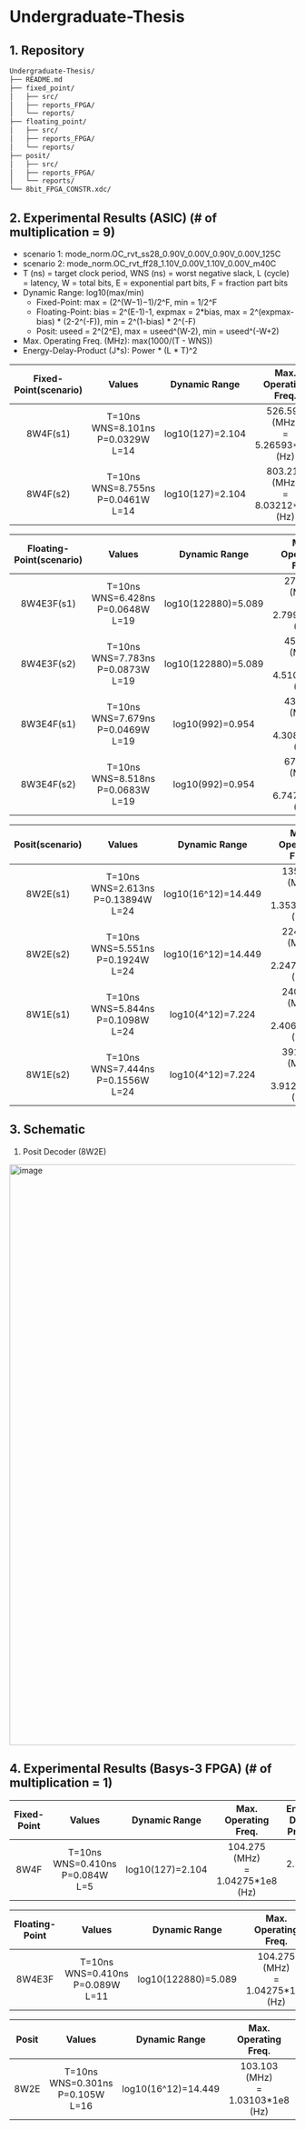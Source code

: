 # Undergraduate-Thesis

## 1. Repository

```bash
Undergraduate-Thesis/
├── README.md                 
├── fixed_point/                    
│   ├── src/                   
│   ├── reports_FPGA/
│   └── reports/           
├── floating_point/                       
│   ├── src/
│   ├── reports_FPGA/
│   └── reports/           
├── posit/                      
│   ├── src/
│   ├── reports_FPGA/
│   └── reports/  
└── 8bit_FPGA_CONSTR.xdc/                      
```

## 2. Experimental Results (ASIC) (# of multiplication = 9)
* scenario 1: mode_norm.OC_rvt_ss28_0.90V_0.00V_0.90V_0.00V_125C
* scenario 2: mode_norm.OC_rvt_ff28_1.10V_0.00V_1.10V_0.00V_m40C
* T (ns) = target clock period, WNS (ns) = worst negative slack, L (cycle) = latency,
  W = total bits, E = exponential part bits, F = fraction part bits
* Dynamic Range: log10​(max/min)
  * Fixed-Point:
    max = (2^(W−1)−1)/2^F​, min = 1/2^F
  * Floating-Point:
    bias = 2^(E-1)-1, expmax = 2*bias,
    max = 2^(expmax-bias) * (2-2^(-F)),
    min = 2^(1-bias) * 2^(-F)
  * Posit:
    useed = 2^(2^E),
    max = useed^(W-2),
    min = useed^(-W+2)
* Max. Operating Freq. (MHz): max(1000/(T - WNS))
* Energy-Delay-Product (J*s): Power * (L * T)^2

| Fixed-Point(scenario) | Values | Dynamic Range | Max. Operating Freq.| Energy-Delay-Product | Cell Count |
|:-----:|:------:|:------:|:------:|:------:|:------:|
| 8W4F(s1) | T=10ns<br>WNS=8.101ns<br>P=0.0329W<br>L=14 | log10(127)=2.104 | 526.593 (MHz)<br>= 5.26593*1e8 (Hz) | 6.4484*1e-16 | 422 |
| 8W4F(s2) | T=10ns<br>WNS=8.755ns<br>P=0.0461W<br>L=14 | log10(127)=2.104 | 803.212 (MHz)<br>= 8.03212*1e8 (Hz) | 9.0356*1e-16 | 422 |

| Floating-Point(scenario) | Values | Dynamic Range | Max. Operating Freq.| Energy-Delay-Product | Cell Count |
|:-----:|:------:|:------:|:------:|:------:|:------:|
| 8W4E3F(s1) | T=10ns<br>WNS=6.428ns<br>P=0.0648W<br>L=19 | log10(122880)=5.089 | 279.955 (MHz)<br>= 2.79955*1e8 (Hz) | 23.3928*1e-16 | 1031 |
| 8W4E3F(s2) | T=10ns<br>WNS=7.783ns<br>P=0.0873W<br>L=19 | log10(122880)=5.089 | 451.060 (MHz)<br>= 4.51060*1e8 (Hz) | 31.5153*1e-16 | 1031 |
| 8W3E4F(s1) | T=10ns<br>WNS=7.679ns<br>P=0.0469W<br>L=19 | log10(992)=0.954 | 430.848 (MHz)<br>= 4.30848*1e8 (Hz) | 16.9309*1e-16 | 747 |
| 8W3E4F(s2) | T=10ns<br>WNS=8.518ns<br>P=0.0683W<br>L=19 | log10(992)=0.954 | 674.763 (MHz)<br>= 6.74763*1e8 (Hz) | 24.6563*1e-16 | 747 |

| Posit(scenario) | Values | Dynamic Range | Max. Operating Freq.| Energy-Delay-Product | Cell Count |
|:-----:|:------:|:------:|:------:|:------:|:------:|
| 8W2E(s1) | T=10ns<br>WNS=2.613ns<br>P=0.13894W<br>L=24 | log10(16^12)=14.449 | 135.373 (MHz)<br>= 1.35373*1e8 (Hz) | 80.02944*1e-16 | 2641 |
| 8W2E(s2) | T=10ns<br>WNS=5.551ns<br>P=0.1924W<br>L=24 | log10(16^12)=14.449 | 224.770 (MHz)<br>= 2.24770*1e8 (Hz) | 110.8224*1e-16 | 2641 |
| 8W1E(s1) | T=10ns<br>WNS=5.844ns<br>P=0.1098W<br>L=24 | log10(4^12)=7.224 | 240.615 (MHz)<br>= 2.40615*1e8 (Hz) | 63.2448*1e-16 | 1867 |
| 8W1E(s2) | T=10ns<br>WNS=7.444ns<br>P=0.1556W<br>L=24 | log10(4^12)=7.224 | 391.236 (MHz)<br>= 3.91236*1e8 (Hz) | 89.6256*1e-16 | 1867 |

## 3. Schematic
1. Posit Decoder (8W2E)
<img width="2306" height="1022" alt="image" src="https://github.com/user-attachments/assets/c709456f-76cb-455d-8e8d-e3ba2a09b705" />


## 4. Experimental Results (Basys-3 FPGA) (# of multiplication = 1)

| Fixed-Point | Values | Dynamic Range | Max. Operating Freq.| Energy-Delay-Product | #LUTs |
|:-----:|:------:|:------:|:------:|:------:|:------:|
| 8W4F | T=10ns<br>WNS=0.410ns<br>P=0.084W<br>L=5 | log10(127)=2.104 | 104.275 (MHz)<br>= 1.04275*1e8 (Hz) | 2.1*1e-16 | 19 |

| Floating-Point | Values | Dynamic Range | Max. Operating Freq.| Energy-Delay-Product | #LUTs |
|:-----:|:------:|:------:|:------:|:------:|:------:|
| 8W4E3F | T=10ns<br>WNS=0.410ns<br>P=0.089W<br>L=11 | log10(122880)=5.089 | 104.275 (MHz)<br>= 1.04275*1e8 (Hz) | 10.769*1e-16 | 228 |

| Posit | Values | Dynamic Range | Max. Operating Freq.| Energy-Delay-Product | #LUTs |
|:-----:|:------:|:------:|:------:|:------:|:------:|
| 8W2E | T=10ns<br>WNS=0.301ns<br>P=0.105W<br>L=16 | log10(16^12)=14.449 | 103.103 (MHz)<br>= 1.03103*1e8 (Hz) | 26.88*1e-16 | 548 |

